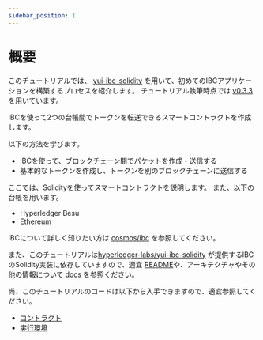 ```yaml
---
sidebar_position: 1
---
```


# 概要

このチュートリアルでは、
[yui-ibc-solidity](https://github.com/hyperledger-labs/yui-ibc-solidity)
を用いて、初めてのIBCアプリケーションを構築するプロセスを紹介します。
チュートリアル執筆時点では
[v0.3.3](https://github.com/hyperledger-labs/yui-ibc-solidity/tree/v0.3.3)
を用いています。

IBCを使って2つの台帳間でトークンを転送できるスマートコントラクトを作成します。

以下の方法を学びます。
- IBCを使って、ブロックチェーン間でパケットを作成・送信する
- 基本的なトークンを作成し、トークンを別のブロックチェーンに送信する

ここでは、Solidityを使ってスマートコントラクトを説明します。
また、以下の台帳を用います。
- Hyperledger Besu
- Ethereum

IBCについて詳しく知りたい方は
[cosmos/ibc](https://github.com/cosmos/ibc)
を参照してください。

また、このチュートリアルは[hyperledger-labs/yui-ibc-solidity](https://github.com/hyperledger-labs/yui-ibc-solidity)
が提供するIBCのSolidity実装に依存していますので、適宜
[README](https://github.com/hyperledger-labs/yui-ibc-solidity#readme)や、アーキテクチャやその他の情報について
[docs](https://github.com/hyperledger-labs/yui-ibc-solidity/tree/main/docs)
を参照ください。

尚、このチュートリアルのコードは以下から入手できますので、適宜参照してください。
- [コントラクト](https://github.com/hyperledger-labs/yui-docs/tree/main/contracts/minitoken/solidity)
- [実行環境](https://github.com/hyperledger-labs/yui-docs/tree/main/samples/minitoken-besu-ethereum)
